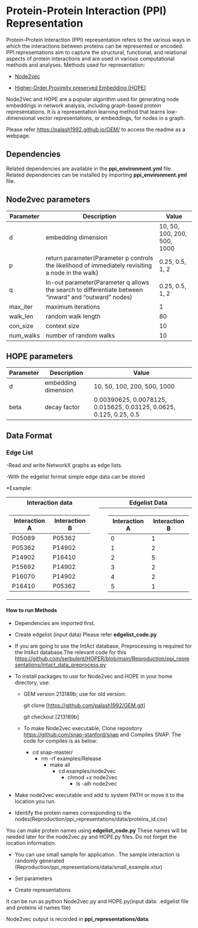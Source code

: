 # Protein-Protein Interaction (PPI) Representation

Protein-Protein Interaction (PPI) representation refers to the various ways in which the interactions between proteins can be represented or encoded. PPI representations aim to capture the structural, functional, and relational aspects of protein interactions and are used in various computational methods and analyses.
Methods used for representation:

* [Node2vec](https://www.kdd.org/kdd2016/papers/files/rfp0218-groverA.pdf)

* [Higher-Order Proximity preserved Embedding (HOPE)](https://www.kdd.org/kdd2016/papers/files/rfp0184-ouA.pdf)

Node2Vec and HOPE are a popular algorithm used for generating node embeddings in network analysis, including graph-based protein representations. It is a representation learning method that learns low-dimensional vector representations, or embeddings, for nodes in a graph.

Please refer https://palash1992.github.io/GEM/ to access the readme as a webpage.

## Dependencies

Related dependencies are available in the **ppi_environment.yml** file. Related dependencies can be installed by importing **ppi_environment.yml** file.

## Node2vec parameters
| Parameter  |Description|  Value |
| ------------| ------------| ------------|
|       d     |  embedding dimension   | 10, 50, 100, 200, 500, 1000  |
|       p     |        return parameter(Parameter p controls the likelihood of immediately revisiting a node in the walk) |  0.25, 0.5, 1, 2 |
|       q     |       In-out parameter(Parameter q allows the search to differentiate between “inward” and “outward” nodes) | 0.25, 0.5, 1, 2|
|   max_iter  |        maximum iterations    | 1  |
|   walk_len  |        random walk length    |  80 |
|   con_size  |        context size    |  10 |
|   num_walks |        number of random walks    |10 |




## HOPE parameters

| Parameter  |Description |  Value   | 
| ------------| ------------|------------|
|       d     |  embedding dimension   |10, 50, 100, 200, 500, 1000 |
|      beta     |  decay factor  | 0.00390625, 0.0078125, 0.015625, 0.03125, 0.0625, 0.125, 0.25, 0.5 |



## Data Format
### Edge List
-Read and write NetworkX graphs as edge lists.

-With the edgelist format simple edge data can be stored

*Example:
 
 <table>
<tr><th> Interaction data </th><th></th><th></th><th> Edgelist Data </th></tr>
<tr><td>
 
|Interaction A|Interaction B|                
| ------------| ------------|
|  P05089     |   P05362    |
|  P05362	    |   P14902    |
|  P14902     |   P16410    |
|  P15692     |   P14902    |
|  P16070     |   P14902    |
|  P16410     |   P05362    |

</td><td></th><th></th><th>
 
|Interaction A|Interaction B|
| ------------| ------------|
|  0    |   1    |
|  1    |   2    |
|  2    |   5    |
|  3    |   2    |
|  4    |   2    |
|  5    |   1    |

</td></tr> </table>


#### How to run Methods

* Dependencies are imported first.

* Create edgelist (input data)  Please refer  **edgelist_code.py**

* If you are going to use the IntAct database, Preprocessing is required for the IntAct database.The relevant code for 
 this  https://github.com/serbulent/HOPER/blob/main/Reproduction/ppi_representations/intact_data_preprocess.py 

* To install packages to use for Node2vec and HOPE in your home directory, use:

  * GEM version 213189b; use for old version:
  
    git clone [https://github.com/palash1992/GEM.git]
    
    git checkout  [213189b]

  * To make Node2vec executable; Clone repository   https://github.com/snap-stanford/snap and Compiles SNAP. The code for compiles is as below:
  
      - cd snap-master/
        - rm -rf examples/Release
          - make all
            - cd examples/node2vec
              - chmod +x node2vec
                - ls -alh node2vec

* Make node2vec executable and add to system PATH or move it to the location you run.

* Identify the protein names corresponding to the nodes(Reproduction/ppi_representations/data/proteins_id.csv)

You can make protein names using **edgelist_code.py** These names will be needed later for the node2vec.py and HOPE.py files. Do not forget the location information.

  
* You can use small sample for application . The sample interaction is randomly generated (Reproduction/ppi_representations/data/small_example.xlsx) 
 
* Set parameters

* Create representations


It can be run  as python Node2vec.py and HOPE.py(input data: .edgelist file and proteins id names file)

Node2vec output is recorded in **ppi_representations/data**.



